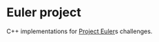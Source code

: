 # Euler project

C++ implementations for [Project Euler](https://projecteuler.net/archives)s challenges.
